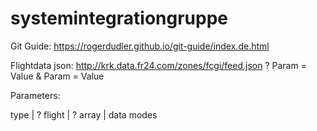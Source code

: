 # systemintegrationgruppe

Git Guide: https://rogerdudler.github.io/git-guide/index.de.html


Flightdata json: http://krk.data.fr24.com/zones/fcgi/feed.json ? Param = Value & Param = Value

Parameters:

type        |  ?
flight      |  ?
array       | data modes
